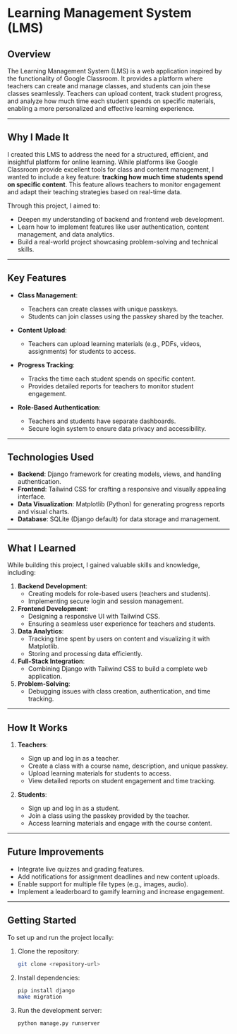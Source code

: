 # Learning Management System (LMS)

## **Overview**
The Learning Management System (LMS) is a web application inspired by the functionality of Google Classroom. It provides a platform where teachers can create and manage classes, and students can join these classes seamlessly. Teachers can upload content, track student progress, and analyze how much time each student spends on specific materials, enabling a more personalized and effective learning experience.

---

## **Why I Made It**
I created this LMS to address the need for a structured, efficient, and insightful platform for online learning. While platforms like Google Classroom provide excellent tools for class and content management, I wanted to include a key feature: **tracking how much time students spend on specific content**. This feature allows teachers to monitor engagement and adapt their teaching strategies based on real-time data.

Through this project, I aimed to:
- Deepen my understanding of backend and frontend web development.
- Learn how to implement features like user authentication, content management, and data analytics.
- Build a real-world project showcasing problem-solving and technical skills.

---

## **Key Features**
- **Class Management**:
  - Teachers can create classes with unique passkeys.
  - Students can join classes using the passkey shared by the teacher.

- **Content Upload**:
  - Teachers can upload learning materials (e.g., PDFs, videos, assignments) for students to access.

- **Progress Tracking**:
  - Tracks the time each student spends on specific content.
  - Provides detailed reports for teachers to monitor student engagement.

- **Role-Based Authentication**:
  - Teachers and students have separate dashboards.
  - Secure login system to ensure data privacy and accessibility.

---

## **Technologies Used**
- **Backend**: Django framework for creating models, views, and handling authentication.
- **Frontend**: Tailwind CSS for crafting a responsive and visually appealing interface.
- **Data Visualization**: Matplotlib (Python) for generating progress reports and visual charts.
- **Database**: SQLite (Django default) for data storage and management.

---

## **What I Learned**
While building this project, I gained valuable skills and knowledge, including:
1. **Backend Development**:
   - Creating models for role-based users (teachers and students).
   - Implementing secure login and session management.
2. **Frontend Development**:
   - Designing a responsive UI with Tailwind CSS.
   - Ensuring a seamless user experience for teachers and students.
3. **Data Analytics**:
   - Tracking time spent by users on content and visualizing it with Matplotlib.
   - Storing and processing data efficiently.
4. **Full-Stack Integration**:
   - Combining Django with Tailwind CSS to build a complete web application.
5. **Problem-Solving**:
   - Debugging issues with class creation, authentication, and time tracking.

---

## **How It Works**
1. **Teachers**:
   - Sign up and log in as a teacher.
   - Create a class with a course name, description, and unique passkey.
   - Upload learning materials for students to access.
   - View detailed reports on student engagement and time tracking.

2. **Students**:
   - Sign up and log in as a student.
   - Join a class using the passkey provided by the teacher.
   - Access learning materials and engage with the course content.

---

## **Future Improvements**
- Integrate live quizzes and grading features.
- Add notifications for assignment deadlines and new content uploads.
- Enable support for multiple file types (e.g., images, audio).
- Implement a leaderboard to gamify learning and increase engagement.

---

## **Getting Started**
To set up and run the project locally:
1. Clone the repository:
   ```bash
   git clone <repository-url>
   ```
2. Install dependencies:
   ```bash
   pip install django
   make migration
   ```
3. Run the development server:
   ```bash
   python manage.py runserver
   ```
